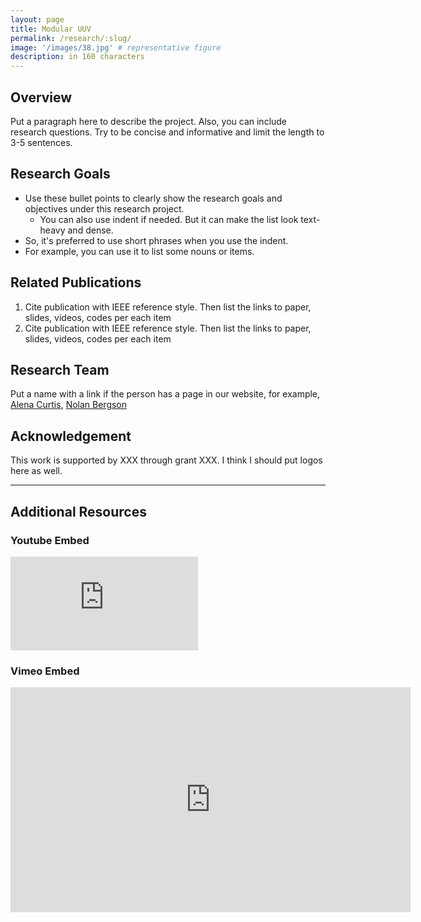 ```yaml
---
layout: page
title: Modular UUV
permalink: /research/:slug/
image: '/images/38.jpg' # representative figure
description: in 160 characters
---
```


## Overview <!-- Must include -->
Put a paragraph here to describe the project. Also, you can include research questions. Try to be concise and informative and limit the length to 3-5 sentences.

## Research Goals <!-- Remove if not applicable -->
* Use these bullet points to clearly show the research goals and objectives under this research project.
  * You can also use indent if needed. But it can make the list look text-heavy and dense.
* So, it's preferred to use short phrases when you use the indent.
* For example, you can use it to list some nouns or items.

## Related Publications <!-- Remove if not applicable -->
1. Cite publication with IEEE reference style. Then list the links to paper, slides, videos, codes per each item
1. Cite publication with IEEE reference style. Then list the links to paper, slides, videos, codes per each item

## Research Team <!-- Remove if not applicable -->
Put a name with a link if the person has a page in our website, for example, [Alena Curtis](/people/alena), [Nolan Bergson](/people/nolan)

## Acknowledgement <!-- Remove if not applicable -->
This work is supported by XXX through grant XXX. I think I should put logos here as well.

<!-- Include below if you have additional resources to add (e.g. interview videos) -->
***

## Additional Resources

### Youtube Embed
<p><iframe src="https://www.youtube.com/embed/2b2gJu-g3qE" loading="lazy" frameborder="0" allowfullscreen></iframe></p>

### Vimeo Embed

<p><iframe src="https://player.vimeo.com/video/148003889?h=d36b8b4cbb" loading="lazy" width="640" height="360" frameborder="0" allowfullscreen></iframe></p>